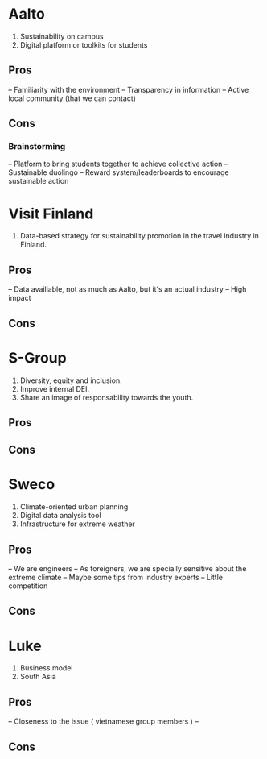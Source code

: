 # Aalto
1. Sustainability on campus
2. Digital platform or toolkits for students
## Pros
– Familiarity with the environment
– Transparency in information
– Active local community (that we can contact)
## Cons
### Brainstorming
– Platform to bring students together to achieve collective action
– Sustainable duolingo 
– Reward system/leaderboards to encourage sustainable action

# Visit Finland
1. Data-based strategy for sustainability promotion in the travel industry in Finland.
## Pros
– Data availiable, not as much as Aalto, but it's an actual industry
– High impact
## Cons

# S-Group
1. Diversity, equity and inclusion.
2. Improve internal DEI.
3. Share an image of responsability towards the youth.
## Pros
## Cons

# Sweco
1. Climate-oriented urban planning 
2. Digital data analysis tool
3. Infrastructure for extreme weather
## Pros
– We are engineers
– As foreigners, we are specially sensitive about the extreme climate
– Maybe some tips from industry experts
– Little competition
## Cons


# Luke
1. Business model
2. South Asia
## Pros
– Closeness to the issue ( vietnamese group members )
    –   
## Cons
